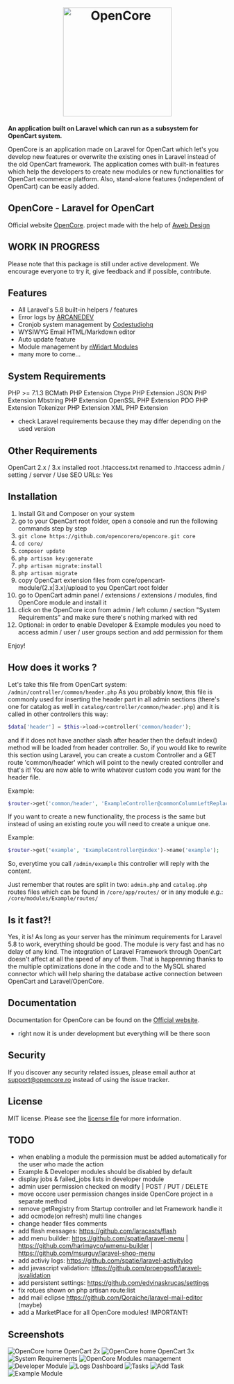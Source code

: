 <h1 align="center"><img src="https://opencore.me/images/logo/opencore-logo-large-transparent.png" width="250" alt="OpenCore"></h1>

**An application built on Laravel which can run as a subsystem for OpenCart system.**

OpenCore is an application made on Laravel for OpenCart which let's you develop new features or overwrite the existing ones in Laravel instead of the old OpenCart framework. The application comes with built-in features which help the developers to create new modules or new functionalities for OpenCart ecommerce platform. Also, stand-alone features (independent of OpenCart) can be easily added.

## OpenCore - Laravel for OpenCart
Official website [OpenCore](https://opencore.me).
project made with the help of <a target="_blank" href="https://www.awebdesign.ro/en/">Aweb Design</a>


## WORK IN PROGRESS

Please note that this package is still under active development. We encourage everyone to try it, give feedback and if possible, contribute.

## Features

* All Laravel's 5.8 built-in helpers / features
* Error logs by <a target="_blank" href="https://github.com/ARCANEDEV/LogViewer">ARCANEDEV</a>
* Cronjob system management by <a target="_blank" href="https://github.com/codestudiohq/laravel-totem">Codestudiohq</a>
* WYSIWYG Email HTML/Markdown editor
* Auto update feature
* Module management by <a target="_blank" href="https://github.com/nWidart/laravel-modules">nWidart Modules</a>
* many more to come...

## System Requirements

PHP >= 7.1.3
BCMath PHP Extension
Ctype PHP Extension
JSON PHP Extension
Mbstring PHP Extension
OpenSSL PHP Extension
PDO PHP Extension
Tokenizer PHP Extension
XML PHP Extension
* check Laravel requirements because they may differ depending on the used version

## Other Requirements
OpenCart 2.x / 3.x installed
root .htaccess.txt renamed to .htaccess
admin / setting / server / Use SEO URLs: Yes

## Installation

1. Install Git and Composer on your system
2. go to your OpenCart root folder, open a console and run the following commands step by step
3. `git clone https://github.com/opencorero/opencore.git core`
4. `cd core/`
5. `composer update`
6. `php artisan key:generate`
7. `php artisan migrate:install`
8. `php artisan migrate`
9. copy OpenCart extension files from core/opencart-module/(2.x|3.x)/upload to you OpenCart root folder
10. go to OpenCart admin panel / extensions / extensions / modules, find OpenCore module and install it
11. click on the OpenCore icon from admin / left column / section "System Requirements" and make sure there's nothing marked with red
12. Optional: in order to enable Developer & Example modules you need to access admin / user / user groups section and add permission for them

Enjoy!

## How does it works ?

Let's take this file from OpenCart system: `/admin/controller/common/header.php`
As you probably know, this file is commonly used for inserting the header part in all admin sections (there's one for catalog as well in `catalog/controller/common/header.php`) and it is called in other controllers this way:

```php
$data['header'] = $this->load->controller('common/header');
```

and if it does not have another slash after header then the default index() method will be loaded from header controller.
So, if you would like to rewrite this section using Laravel, you can create a custom Controller and a GET route 'common/header' which will point to the newly created controller and that's it! You are now able to write whatever custom code you want for the header file.

Example:

```php
$router->get('common/header', 'ExampleController@commonColumnLeftReplace')->name('common.header');
```

If you want to create a new functionality, the process is the same but instead of using an existing route you will need to create a unique one.

Example:

```php
$router->get('example', 'ExampleController@index')->name('example');
```

So, everytime you call `/admin/example` this controller will reply with the content.

Just remember that routes are split in two:
`admin.php` and `catalog.php` routes files which can be found in `/core/app/routes/` or in any module _e.g._: `/core/modules/Example/routes/`

## Is it fast?!
Yes, it is! As long as your server has the minimum requirements for Laravel 5.8 to work, everything should be good. The module is very fast and has no delay of any kind. The integration of Laravel Framework through OpenCart doesn't affect at all the speed of any of them. That is happenning thanks to the multiple optimizations done in the code and to the MySQL shared connector which will help sharing the database active connection between OpenCart and Laravel/OpenCore.

## Documentation

Documentation for OpenCore can be found on the [Official website](https://opencore.me).
* right now it is under development but everything will be there soon

## Security

If you discover any security related issues, please email author at [support@opencore.ro](mailto:support@opencore.ro) instead of using the issue tracker.

## License

MIT license. Please see the [license file](LICENSE) for more information.


## TODO

* when enabling a module the permission must be added automatically for the user who made the action
* Example & Developer modules should be disabled by default
* display jobs & failed_jobs lists in developer module
* admin user permission checked on modify | POST / PUT / DELETE
* move occore user permission changes inside OpenCore project in a separate method
* remove getRegistry from Startup controller and let Framework handle it
* add ocmode(on refresh) multi line changes
* change header files comments
* add flash messages: https://github.com/laracasts/flash
* add menu builder: https://github.com/spatie/laravel-menu | https://github.com/harimayco/wmenu-builder | https://github.com/msurguy/laravel-shop-menu
* add activiy logs: https://github.com/spatie/laravel-activitylog
* add javascript validation: https://github.com/proengsoft/laravel-jsvalidation
* add persistent settings: https://github.com/edvinaskrucas/settings
* fix rotues shown on php artisan route:list
* add mail eclipse https://github.com/Qoraiche/laravel-mail-editor (maybe)
* add a MarketPlace for all OpenCore modules! IMPORTANT!

## Screenshots

<img alt="OpenCore home OpenCart 2x" src="https://opencore.me/images/screenshots/home-2x.png">
<img alt="OpenCore home OpenCart 3x" src="https://opencore.me/images/screenshots/home-3x.png">
<img alt="System Requirements" src="https://opencore.me/images/screenshots/system-requirements.png">
<img alt="OpenCore Modules management" src="https://opencore.me/images/screenshots/modules-management.png">
<img alt="Developer Module" src="https://opencore.me/images/screenshots/developer-module.png">
<img alt="Logs Dashboard" src="https://opencore.me/images/screenshots/logs-dashboard.png">
<img alt="Tasks" src="https://opencore.me/images/screenshots/tasks-module.png">
<img alt="Add Task" src="https://opencore.me/images/screenshots/tasks-module-add.png">
<img alt="Example Module" src="https://opencore.me/images/screenshots/example-module.png">

